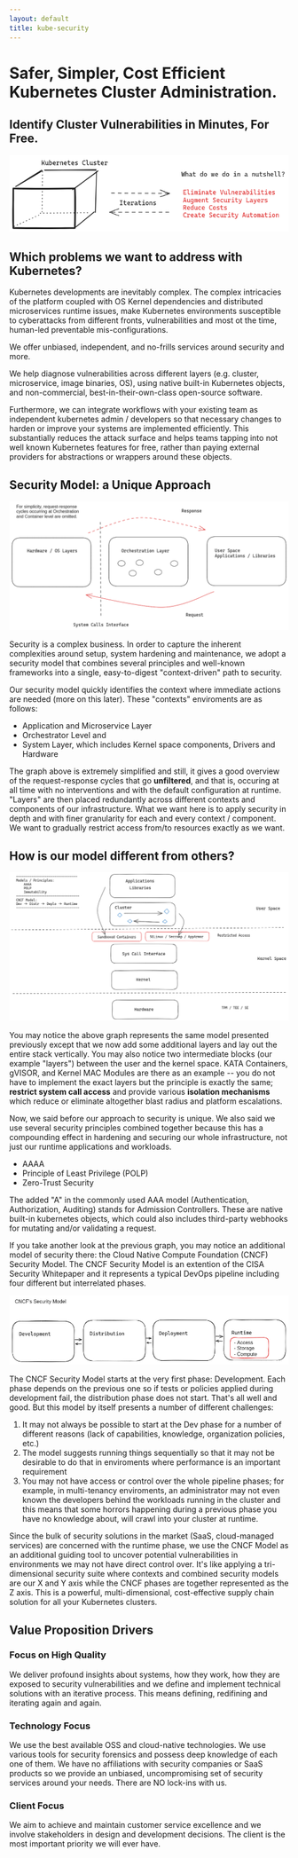 ```yaml
---
layout: default
title: kube-security
---
```


# Safer, Simpler, Cost Efficient Kubernetes Cluster Administration. 
## Identify Cluster Vulnerabilities in Minutes, For Free. 


![kube security](./assets/images/kube.png)


## Which problems we want to address with Kubernetes?

Kubernetes developments are inevitably complex. The complex intricacies of the platform coupled with OS Kernel dependencies and distributed microservices runtime issues, make Kubernetes environments susceptible to cyberattacks from different fronts, vulnerabilities and most ot the time, human-led preventable mis-configurations.

We offer unbiased, independent, and no-frills services around security and more. 

We help diagnose vulnerabilities across different layers (e.g. cluster, microservice, image binaries, OS), using native built-in Kubernetes objects, and non-commercial, best-in-their-own-class open-source software. 

Furthermore, we can integrate workflows with your existing team as independent kubernetes admin / developers so that necessary changes to harden or improve your systems are implemented efficiently. This substantially reduces the attack surface and helps teams tapping into not well known Kubernetes features for free, rather than paying external providers for abstractions or wrappers around these objects. 


## Security Model: a Unique Approach

![security model (I)](./assets/images/security-model(1).png)

Security is a complex business. In order to capture the inherent complexities around setup, system hardening and maintenance, we adopt a security model that combines several principles and well-known frameworks into a single, easy-to-digest "context-driven" path to security.

Our security model quickly identifies the context where immediate actions are needed (more on this later). 
These "contexts" enviroments are as follows:

- Application and Microservice Layer
- Orchestrator Level and
- System Layer, which includes Kernel space components, Drivers and Hardware


The graph above is extremely simplified and still, it gives a good overview of the request-response cycles that go **unfiltered**, and that is, occuring at all time with no interventions and with the default configuration at runtime.
"Layers" are then placed redundantly across different contexts and components of our infrastructure.
What we want here is to apply security in depth and with finer granularity for each and every context / component.
We want to gradually restrict access from/to resources exactly as we want.


## How is our model different from others?

![security model (II)](./assets/images/security-model(2).png)

You may notice the above graph represents the same model presented previously except that we now add some additional layers and lay out the entire stack vertically.
You may also notice two intermediate blocks (our example "layers") between the user and the kernel space. 
KATA Containers, gVISOR, and Kernel MAC Modules are there as an example -- you do not have to implement the exact layers but the principle is exactly the same;
**restrict system call access** and provide various **isolation mechanisms** which reduce or eliminate altogether blast radius and platform escalations.


Now, we said before our approach to security is unique.
We also said we use several security principles combined together because this has a compounding effect in hardening and securing our whole infrastructure, not just our runtime applications and workloads.

- AAAA
- Principle of Least Privilege (POLP)
- Zero-Trust Security

The added "A" in the commonly used AAA model (Authentication, Authorization, Auditing) stands for Admission Controllers.
These are native built-in kubernetes objects, which could also includes third-party webhooks for mutating and/or validating a request.

If you take another look at the previous graph, you may notice an additional model of security there: the Cloud Native Compute Foundation (CNCF) Security Model.
The CNCF Security Model is an extention of the CISA Security Whitepaper and it represents a typical DevOps pipeline including four different but interrelated phases.

![CNCF Model](./assets/images/cncf-security-model.png)

The CNCF Security Model starts at the very first phase: Development.
Each phase depends on the previous one so if tests or policies applied during development fail, the distribution phase does not start. That's all well and good.
But this model by itself presents a number of different challenges:

1. It may not always be possible to start at the Dev phase for a number of different reasons (lack of capabilities, knowledge, organization policies, etc.)
2. The model suggests running things sequentially so that it may not be desirable to do that in enviroments where performance is an important requirement
3. You may not have access or control over the whole pipeline phases; for example, in multi-tenancy enviroments, an administrator may not even known the developers behind the workloads running in the cluster and this means that some horrors happening during a previous phase you have no knowledge about, will crawl into your cluster at runtime.

Since the bulk of security solutions in the market (SaaS, cloud-managed services) are concerned with the runtime phase, we use the CNCF Model as an additional guiding tool to uncover potential vulnerabilities in environments we may not have direct control over. It's like applying a tri-dimensional security suite where contexts and combined security models are our X and Y axis while the CNCF phases are together represented as the Z axis. This is a powerful, multi-dimensional, cost-effective supply chain solution for all your Kubernetes clusters.


## Value Proposition Drivers

### Focus on High Quality

We deliver profound insights about systems, how they work, how they are exposed to security vulnerabilities and we define and implement technical solutions with an iterative process. This means defining, redifining and iterating again and again.

### Technology Focus

We use the best available OSS and cloud-native technologies. We use various tools for security forensics and possess deep knowledge of each one of them. We have no affiliations with security companies or SaaS products so we provide an unbiased, uncompromising set of security services around your needs. There are NO lock-ins with us.

### Client Focus

We aim to achieve and maintain customer service excellence and we involve
stakeholders in design and development decisions. The client is the most
important priority we will ever have.